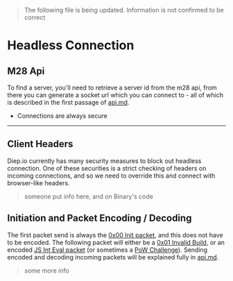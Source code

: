> The following file is being updated. Information is not confirmed to be correct

# Headless Connection

## M28 Api

To find a server, you'll need to retrieve a server id from the m28 api, from there you can generate a socket url which you can connect to - all of which is described in the first passage of [api.md](./api.md).

- Connections are always secure

---

## Client Headers

Diep.io currently has many security measures to block out headless connection. One of these securities is a strict checking of headers on incoming connections, and so we need to override this and connect with browser-like headers.

> someone put info here, and on Binary's code

## Initiation and Packet Encoding / Decoding

The first packet send is always the [0x00 Init packet](../outgoing.md#0x00-init-packet), and this does not have to be encoded. The following packet will either be a [0x01 Invalid Build](../incoming.md#0x01-outdated-client-packet), or an encoded [JS Int Eval packet](../incoming.md#0x0d-int-js-challenge-packet) (or sometimes a [PoW Challenge](./incoming.md#0x0b-pow-challenge-packet)). Sending encoded and decoding incoming packets will be explained fully in [api.md](./crypto.md). 

> some more info
